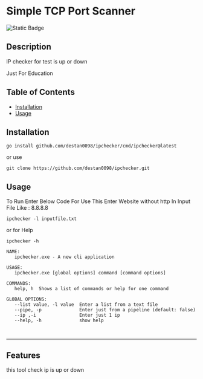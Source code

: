 ﻿# Simple TCP Port Scanner
![Static Badge](https://img.shields.io/badge/Go-100%25-brightgreen)
## Description

IP checker for test is up or down

Just For Education


## Table of Contents 


- [Installation](#installation)
- [Usage](#usage)


## Installation

```
go install github.com/destan0098/ipchecker/cmd/ipchecker@latest
```
or use
```
git clone https://github.com/destan0098/ipchecker.git

```

## Usage

To Run Enter Below Code
For Use This Enter Website without http  In Input File
Like : 8.8.8.8

```
ipchecker -l inputfile.txt 
```
or for Help
```
ipchecker -h 

```

```
NAME:
   ipchecker.exe - A new cli application

USAGE:
   ipchecker.exe [global options] command [command options]

COMMANDS:
   help, h  Shows a list of commands or help for one command

GLOBAL OPTIONS:
   --list value, -l value  Enter a list from a text file
   --pipe, -p              Enter just from a pipeline (default: false)
   --ip ,-i                Enter just 1 ip 
   --help, -h              show help



```




---



## Features

this tool check ip is up or down


